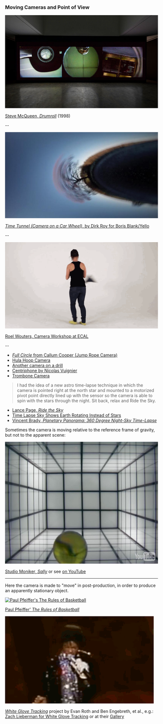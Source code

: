 ### Moving Cameras and Point of View

[![Steve McQueen, Drumroll](images/drumroll-steve-mcqueen.jpg)](https://www.youtube.com/watch?v=9oGO2mawifA)<br />

[Steve McQueen, *Drumroll*](https://www.youtube.com/watch?v=9oGO2mawifA) (1998)

-- 

[![Dirk Roy, *Time Tunnel*](images/time-tunnel.jpg)](https://vimeo.com/84162988)<br />

[*Time Tunnel (Camera on a Car Wheel)*, by Dirk Roy for Boris Blank/Yello](https://vimeo.com/84162988)

-- 

[![Dirk Roy, *Time Tunnel*](images/roel.gif)](http://gizmodo.com/these-designers-make-boring-old-video-cameras-do-imposs-1444863383)

[Roel Wouters, Camera Workshop at ECAL](http://gizmodo.com/these-designers-make-boring-old-video-cameras-do-imposs-1444863383)

--

* [*Full Circle* from Callum Cooper (Jump Rope Camera)](https://vimeo.com/37077712)
* [Hula Hoop Camera](https://www.youtube.com/watch?v=EumsgPn9xaM)
* [Another camera on a drill](https://www.youtube.com/watch?v=FIJfshJ757s)
* [Centriphone by Nicolas Vuignier](https://www.youtube.com/watch?v=aqncOP7OzMg)
* [Trombone Camera](https://www.youtube.com/watch?v=soDn2puEuL8)

> I had the idea of a new astro time-lapse technique in which the camera is pointed right at the north star and mounted to a motorized pivot point directly lined up with the sensor so the camera is able to spin with the stars through the night. Sit back, relax and Ride the Sky.

* [Lance Page, *Ride the Sky*](https://vimeo.com/98679934)
* [Time Lapse Sky Shows Earth Rotating Instead of Stars](https://www.youtube.com/watch?v=nkn2ZXWDl6k)
* [Vincent Brady, *Planetary Panorama: 360 Degree Night-Sky Time-Lapse*](https://www.youtube.com/watch?v=azJaOQAGTJo)

Sometimes the camera is moving relative to the reference frame of gravity, but not to the apparent scene:

[![Studio Moniker, *Sally*](images/sally.jpg)](http://roelwouters.com/sally)

[Studio Moniker, *Sally*](http://roelwouters.com/sally) or see [on YouTube](https://www.youtube.com/watch?v=mrPe6bpAgI8)

---

Here the camera is made to "move" in post-production, in order to produce an apparently stationary object.  

[![Paul Pfeiffer's The Rules of Basketball](images/pfeiffer.gif)](https://www.youtube.com/watch?v=ssJZJs9g_xQ)

[Paul Pfeiffer' *The Rules of Basketball*](https://www.youtube.com/watch?v=ssJZJs9g_xQ)

![White Glove Tracking](images/zl-pf.gif)

[*White Glove Tracking*](http://whiteglovetracking.com/) project by Evan Roth and Ben Engebreth, et al., e.g.: [Zach Lieberman for White Glove Tracking](images/zl_pf_tribute.mov) or at their [Gallery](http://whiteglovetracking.com/gallery.html)




